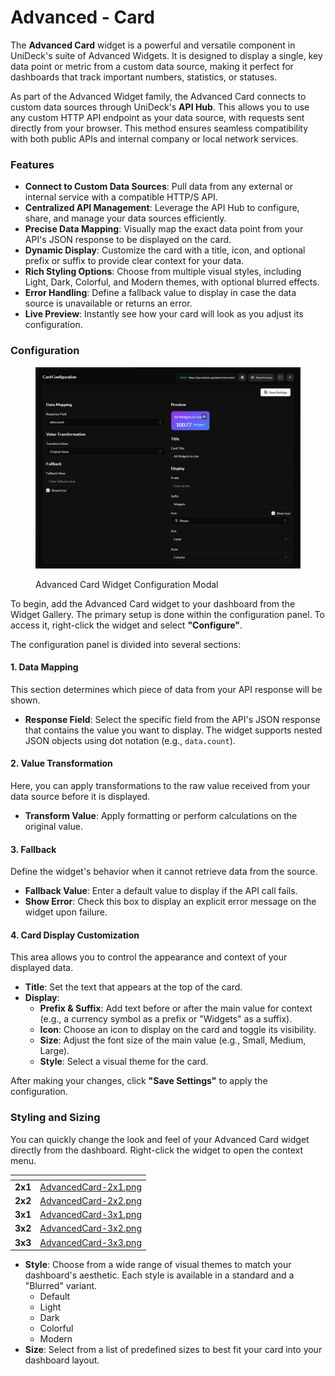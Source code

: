 # Advanced - Card

The **Advanced Card** widget is a powerful and versatile component in UniDeck's suite of Advanced Widgets. It is designed to display a single, key data point or metric from a custom data source, making it perfect for dashboards that track important numbers, statistics, or statuses.

As part of the Advanced Widget family, the Advanced Card connects to custom data sources through UniDeck's **API Hub**. This allows you to use any custom HTTP API endpoint as your data source, with requests sent directly from your browser. This method ensures seamless compatibility with both public APIs and internal company or local network services.

### Features

* **Connect to Custom Data Sources**: Pull data from any external or internal service with a compatible HTTP/S API.
* **Centralized API Management**: Leverage the API Hub to configure, share, and manage your data sources efficiently.
* **Precise Data Mapping**: Visually map the exact data point from your API's JSON response to be displayed on the card.
* **Dynamic Display**: Customize the card with a title, icon, and optional prefix or suffix to provide clear context for your data.
* **Rich Styling Options**: Choose from multiple visual styles, including Light, Dark, Colorful, and Modern themes, with optional blurred effects.
* **Error Handling**: Define a fallback value to display in case the data source is unavailable or returns an error.
* **Live Preview**: Instantly see how your card will look as you adjust its configuration.

### Configuration

<figure><img src="../../.gitbook/assets/image (46).png" alt=""><figcaption><p>Advanced Card Widget Configuration Modal</p></figcaption></figure>

To begin, add the Advanced Card widget to your dashboard from the Widget Gallery. The primary setup is done within the configuration panel. To access it, right-click the widget and select **"Configure"**.

The configuration panel is divided into several sections:

#### 1. Data Mapping

This section determines which piece of data from your API response will be shown.

* **Response Field**: Select the specific field from the API's JSON response that contains the value you want to display. The widget supports nested JSON objects using dot notation (e.g., `data.count`).

#### 2. Value Transformation

Here, you can apply transformations to the raw value received from your data source before it is displayed.

* **Transform Value**: Apply formatting or perform calculations on the original value.

#### 3. Fallback

Define the widget's behavior when it cannot retrieve data from the source.

* **Fallback Value**: Enter a default value to display if the API call fails.
* **Show Error**: Check this box to display an explicit error message on the widget upon failure.

#### 4. Card Display Customization

This area allows you to control the appearance and context of your displayed data.

* **Title**: Set the text that appears at the top of the card.
* **Display**:
  * **Prefix & Suffix**: Add text before or after the main value for context (e.g., a currency symbol as a prefix or "Widgets" as a suffix).
  * **Icon**: Choose an icon to display on the card and toggle its visibility.
  * **Size**: Adjust the font size of the main value (e.g., Small, Medium, Large).
  * **Style**: Select a visual theme for the card.

After making your changes, click **"Save Settings"** to apply the configuration.

### Styling and Sizing

You can quickly change the look and feel of your Advanced Card widget directly from the dashboard. Right-click the widget to open the context menu.

<table data-card-size="large" data-view="cards" data-full-width="true"><thead><tr><th align="center"></th><th data-hidden data-card-cover data-type="files"></th></tr></thead><tbody><tr><td align="center"><strong>2x1</strong></td><td><a href="../../.gitbook/assets/AdvancedCard-2x1.png">AdvancedCard-2x1.png</a></td></tr><tr><td align="center"><strong>2x2</strong></td><td><a href="../../.gitbook/assets/AdvancedCard-2x2.png">AdvancedCard-2x2.png</a></td></tr><tr><td align="center"><strong>3x1</strong></td><td><a href="../../.gitbook/assets/AdvancedCard-3x1.png">AdvancedCard-3x1.png</a></td></tr><tr><td align="center"><strong>3x2</strong></td><td><a href="../../.gitbook/assets/AdvancedCard-3x2.png">AdvancedCard-3x2.png</a></td></tr><tr><td align="center"><strong>3x3</strong></td><td><a href="../../.gitbook/assets/AdvancedCard-3x3.png">AdvancedCard-3x3.png</a></td></tr></tbody></table>

* **Style**: Choose from a wide range of visual themes to match your dashboard's aesthetic. Each style is available in a standard and a "Blurred" variant.
  * Default
  * Light
  * Dark
  * Colorful
  * Modern
* **Size**: Select from a list of predefined sizes to best fit your card into your dashboard layout.
